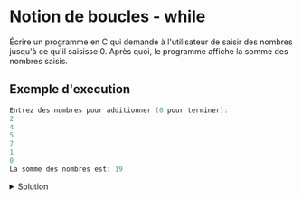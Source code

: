 # Notion de boucles - while

Écrire un programme en C qui demande à l'utilisateur de saisir des nombres jusqu'à ce qu'il saisisse 0. Après quoi, le programme affiche la somme des nombres saisis.

## Exemple d'execution

```cpp
Entrez des nombres pour additionner (0 pour terminer):
2
4
5
7
1
0
La somme des nombres est: 19
```

<details>
<summary>Solution</summary>

```cpp
#include <stdio.h>

int main() {
    int nombre, somme = 0;

    printf("Entrez des nombres pour additionner (0 pour terminer): \n");
    scanf("%d", &nombre);

    while (nombre != 0) {
        somme += nombre;
        scanf("%d", &nombre);
    }

    printf("La somme des nombres est: %d\n", somme);

    return 0;
}

```

</details>

